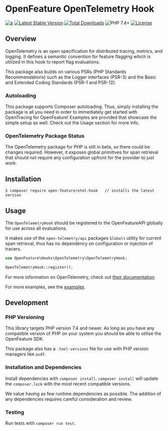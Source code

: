 # OpenFeature OpenTelemetry Hook

[![a](https://img.shields.io/badge/slack-%40cncf%2Fopenfeature-brightgreen?style=flat&logo=slack)](https://cloud-native.slack.com/archives/C0344AANLA1)
[![Latest Stable Version](http://poser.pugx.org/open-feature/otel-hook/v)](https://packagist.org/packages/open-feature/otel-hook)
[![Total Downloads](http://poser.pugx.org/open-feature/otel-hook/downloads)](https://packagist.org/packages/open-feature/otel-hook)
![PHP 7.4+](https://img.shields.io/badge/php->=7.4-blue.svg)
[![License](http://poser.pugx.org/open-feature/otel-hook/license)](https://packagist.org/packages/open-feature/otel-hook)

## Overview

OpenTelemetry is an open specification for distributed tracing, metrics, and logging. It defines a semantic convention for feature flagging which is utilized in this hook to report flag evaluations.

This package also builds on various PSRs (PHP Standards Recommendations) such as the Logger interfaces (PSR-3) and the Basic and Extended Coding Standards (PSR-1 and PSR-12).

### Autoloading

This package supports Composer autoloading. Thus, simply installing the package is all you need in order to immediately get started with OpenTracing for OpenFeature! Examples are provided that showcase the simple setup as well. Check out the Usage section for more info.

### OpenTelemetry Package Status

The OpenTelemetry package for PHP is still in beta, so there could be changes required. However, it exposes global primitives for span retrieval that should not require any configuration upfront for the provider to just work.

## Installation

```
$ composer require open-feature/otel-hook   // installs the latest version
```

## Usage

The `OpenTelemetryHook` should be registered to the OpenFeatureAPI globally for use across all evaluations.

It makes use of the `open-telemetry/api` packages `Globals` utility for current span retrieval, thus has
no dependency on configuration or injection of tracers.

```php
use OpenFeature\Hooks\OpenTelemetry\OpenTelemetryHook;

OpenTelemetryHook::register();
```

For more information on OpenTelemetry, check out [their documentation](https://opentelemetry.io/docs/instrumentation/php/).

For more examples, see the [examples](./examples/).

## Development

### PHP Versioning

This library targets PHP version 7.4 and newer. As long as you have any compatible version of PHP on your system you should be able to utilize the OpenFeature SDK.

This package also has a `.tool-versions` file for use with PHP version managers like `asdf`.

### Installation and Dependencies

Install dependencies with `composer install`. `composer install` will update the `composer.lock` with the most recent compatible versions.

We value having as few runtime dependencies as possible. The addition of any dependencies requires careful consideration and review.

### Testing

Run tests with `composer run test`.